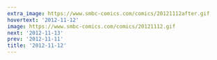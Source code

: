 ```yaml
---
extra_image: https://www.smbc-comics.com/comics/20121112after.gif
hovertext: '2012-11-12'
image: https://www.smbc-comics.com/comics/20121112.gif
next: '2012-11-13'
prev: '2012-11-11'
title: '2012-11-12'
---
```

